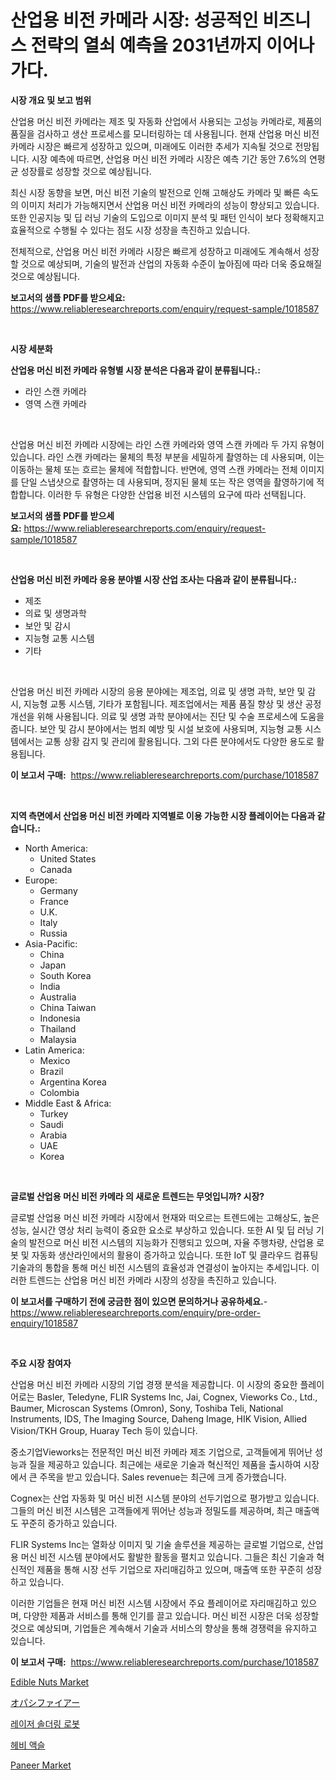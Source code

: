 <p><h1>산업용 비전 카메라 시장: 성공적인 비즈니스 전략의 열쇠 예측을 2031년까지 이어나가다.</h1></p><p><strong>시장 개요 및 보고 범위</strong></p>
<p><p>산업용 머신 비전 카메라는 제조 및 자동화 산업에서 사용되는 고성능 카메라로, 제품의 품질을 검사하고 생산 프로세스를 모니터링하는 데 사용됩니다. 현재 산업용 머신 비전 카메라 시장은 빠르게 성장하고 있으며, 미래에도 이러한 추세가 지속될 것으로 전망됩니다. 시장 예측에 따르면, 산업용 머신 비전 카메라 시장은 예측 기간 동안 7.6%의 연평균 성장률로 성장할 것으로 예상됩니다.</p><p>최신 시장 동향을 보면, 머신 비전 기술의 발전으로 인해 고해상도 카메라 및 빠른 속도의 이미지 처리가 가능해지면서 산업용 머신 비전 카메라의 성능이 향상되고 있습니다. 또한 인공지능 및 딥 러닝 기술의 도입으로 이미지 분석 및 패턴 인식이 보다 정확해지고 효율적으로 수행될 수 있다는 점도 시장 성장을 촉진하고 있습니다.</p><p>전체적으로, 산업용 머신 비전 카메라 시장은 빠르게 성장하고 미래에도 계속해서 성장할 것으로 예상되며, 기술의 발전과 산업의 자동화 수준이 높아짐에 따라 더욱 중요해질 것으로 예상됩니다.</p></p>
<p><strong>보고서의 샘플 PDF를 받으세요:</strong> <a href="https://www.reliableresearchreports.com/enquiry/request-sample/1018587">https://www.reliableresearchreports.com/enquiry/request-sample/1018587</a></p>
<p>&nbsp;</p>
<p><strong>시장 세분화</strong></p>
<p><strong>산업용 머신 비전 카메라 유형별 시장 분석은 다음과 같이 분류됩니다.:</strong></p>
<p><ul><li>라인 스캔 카메라</li><li>영역 스캔 카메라</li></ul></p>
<p>&nbsp;</p>
<p><p>산업용 머신 비전 카메라 시장에는 라인 스캔 카메라와 영역 스캔 카메라 두 가지 유형이 있습니다. 라인 스캔 카메라는 물체의 특정 부분을 세밀하게 촬영하는 데 사용되며, 이는 이동하는 물체 또는 흐르는 물체에 적합합니다. 반면에, 영역 스캔 카메라는 전체 이미지를 단일 스냅샷으로 촬영하는 데 사용되며, 정지된 물체 또는 작은 영역을 촬영하기에 적합합니다. 이러한 두 유형은 다양한 산업용 비전 시스템의 요구에 따라 선택됩니다.</p></p>
<p><strong>보고서의 샘플 PDF를 받으세요:</strong>&nbsp;<a href="https://www.reliableresearchreports.com/enquiry/request-sample/1018587">https://www.reliableresearchreports.com/enquiry/request-sample/1018587</a></p>
<p>&nbsp;</p>
<p><strong> 산업용 머신 비전 카메라 응용 분야별 시장 산업 조사는 다음과 같이 분류됩니다.:</strong></p>
<p><ul><li>제조</li><li>의료 및 생명과학</li><li>보안 및 감시</li><li>지능형 교통 시스템</li><li>기타</li></ul></p>
<p>&nbsp;</p>
<p><p>산업용 머신 비전 카메라 시장의 응용 분야에는 제조업, 의료 및 생명 과학, 보안 및 감시, 지능형 교통 시스템, 기타가 포함됩니다. 제조업에서는 제품 품질 향상 및 생산 공정 개선을 위해 사용됩니다. 의료 및 생명 과학 분야에서는 진단 및 수술 프로세스에 도움을 줍니다. 보안 및 감시 분야에서는 범죄 예방 및 시설 보호에 사용되며, 지능형 교통 시스템에서는 교통 상황 감지 및 관리에 활용됩니다. 그외 다른 분야에서도 다양한 용도로 활용됩니다.</p></p>
<p><strong>이 보고서 구매:</strong>&nbsp; <a href="https://www.reliableresearchreports.com/purchase/1018587">https://www.reliableresearchreports.com/purchase/1018587</a></p>
<p>&nbsp;</p>
<p><strong>지역 측면에서 산업용 머신 비전 카메라 지역별로 이용 가능한 시장 플레이어는 다음과 같습니다.:</strong></p>
<p><ul>
    <li>
        North America:
        <ul>
            <li>United States</li>
            <li>Canada</li>
        </ul>
    </li>
    <li>
        Europe:
        <ul>
            <li>Germany</li>
            <li>France</li>
            <li>U.K.</li>
            <li>Italy</li>
            <li>Russia</li>
        </ul>
    </li>
    <li>
        Asia-Pacific:
        <ul>
            <li>China</li>
            <li>Japan</li>
            <li>South Korea</li>
            <li>India</li>
            <li>Australia</li>
            <li>China Taiwan</li>
            <li>Indonesia</li>
            <li>Thailand</li>
            <li>Malaysia</li>
        </ul>
    </li>
    <li>
        Latin America:
        <ul>
            <li>Mexico</li>
            <li>Brazil</li>
            <li>Argentina Korea</li>
            <li>Colombia</li>
        </ul>
    </li>
    <li>
        Middle East & Africa:
        <ul>
            <li>Turkey</li>
            <li>Saudi</li>
            <li>Arabia</li>
            <li>UAE</li>
            <li>Korea</li>
        </ul>
    </li>
    </ul></p>
<p>&nbsp;</p>
<p><strong>글로벌 산업용 머신 비전 카메라 의 새로운 트렌드는 무엇입니까? 시장?</strong></p>
<p><p>글로벌 산업용 머신 비전 카메라 시장에서 현재와 떠오르는 트렌드에는 고해상도, 높은 성능, 실시간 영상 처리 능력이 중요한 요소로 부상하고 있습니다. 또한 AI 및 딥 러닝 기술의 발전으로 머신 비전 시스템의 지능화가 진행되고 있으며, 자율 주행차량, 산업용 로봇 및 자동화 생산라인에서의 활용이 증가하고 있습니다. 또한 IoT 및 클라우드 컴퓨팅 기술과의 통합을 통해 머신 비전 시스템의 효율성과 연결성이 높아지는 추세입니다. 이러한 트렌드는 산업용 머신 비전 카메라 시장의 성장을 촉진하고 있습니다.</p></p>
<p><strong>이 보고서를 구매하기 전에 궁금한 점이 있으면 문의하거나 공유하세요.</strong>- <a href="https://www.reliableresearchreports.com/enquiry/pre-order-enquiry/1018587">https://www.reliableresearchreports.com/enquiry/pre-order-enquiry/1018587</a></p>
<p>&nbsp;</p>
<p><strong>주요 시장 참여자</strong></p>
<p><p>산업용 머신 비전 카메라 시장의 기업 경쟁 분석을 제공합니다. 이 시장의 중요한 플레이어로는 Basler, Teledyne, FLIR Systems Inc, Jai, Cognex, Vieworks Co., Ltd., Baumer, Microscan Systems (Omron), Sony, Toshiba Teli, National Instruments, IDS, The Imaging Source, Daheng Image, HIK Vision, Allied Vision/TKH Group, Huaray Tech 등이 있습니다.</p><p>중소기업Vieworks는 전문적인 머신 비전 카메라 제조 기업으로, 고객들에게 뛰어난 성능과 질을 제공하고 있습니다. 최근에는 새로운 기술과 혁신적인 제품을 출시하여 시장에서 큰 주목을 받고 있습니다. Sales revenue는 최근에 크게 증가했습니다.</p><p>Cognex는 산업 자동화 및 머신 비전 시스템 분야의 선두기업으로 평가받고 있습니다. 그들의 머신 비전 시스템은 고객들에게 뛰어난 성능과 정밀도를 제공하며, 최근 매출액도 꾸준히 증가하고 있습니다.</p><p>FLIR Systems Inc는 열화상 이미지 및 기술 솔루션을 제공하는 글로벌 기업으로, 산업용 머신 비전 시스템 분야에서도 활발한 활동을 펼치고 있습니다. 그들은 최신 기술과 혁신적인 제품을 통해 시장 선두 기업으로 자리매김하고 있으며, 매출액 또한 꾸준히 성장하고 있습니다.</p><p>이러한 기업들은 현재 머신 비전 시스템 시장에서 주요 플레이어로 자리매김하고 있으며, 다양한 제품과 서비스를 통해 인기를 끌고 있습니다. 머신 비전 시장은 더욱 성장할 것으로 예상되며, 기업들은 계속해서 기술과 서비스의 향상을 통해 경쟁력을 유지하고 있습니다.</p></p>
<p><strong>이 보고서 구매:</strong>&nbsp;&nbsp;<a href="https://www.reliableresearchreports.com/purchase/1018587">https://www.reliableresearchreports.com/purchase/1018587</a></p>
<p><p><a href="https://github.com/irfadac/Market-Research-Report-List-2/blob/main/edible-nuts-market.md">Edible Nuts Market</a></p><p><a href="https://github.com/ycmtqqhvk3273/Market-Research-Report-List-1/blob/main/675553617249.md">オパシファイアー</a></p><p><a href="https://github.com/lkwggful07722/Market-Research-Report-List-1/blob/main/683824215967.md">레이저 솔더링 로봇</a></p><p><a href="https://medium.com/@sandubujor71/%EB%AC%B4%EA%B1%B0%EC%9A%B4-%EC%B6%95-%EC%8B%9C%EC%9E%A5-%EC%9D%B8%EC%82%AC%EC%9D%B4%ED%8A%B8-%EC%8B%9C%EC%9E%A5-%EB%8F%99%ED%96%A5-%EC%84%B1%EC%9E%A5-2024%EB%85%84%EB%B6%80%ED%84%B0-2031%EB%85%84%EA%B9%8C%EC%A7%80-%EC%98%88%EC%B8%A1%EB%90%9C-%EA%B2%83-bc6f04544605">헤비 액슬</a></p><p><a href="https://github.com/ashepherd82/Market-Research-Report-List-4/blob/main/paneer-market.md">Paneer Market</a></p></p>
